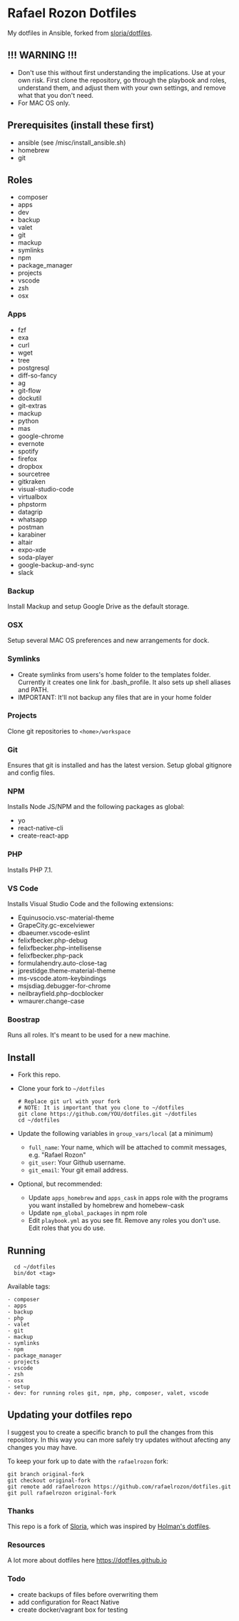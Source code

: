 # Rafael Rozon Dotfiles


My dotfiles in Ansible, forked from [sloria/dotfiles](https://github.com/sloria/dotfiles).

## !!! WARNING !!!
- Don't use this without first understanding the implications. Use at your own risk.
First clone the repository, go through the playbook and roles, understand them, and adjust them with your own settings, and remove what that you don't need.
- For MAC OS only.

## Prerequisites (install these first)
- ansible (see /misc/install_ansible.sh)
- homebrew
- git

## Roles
- composer
- apps
- dev
- backup
- valet
- git
- mackup
- symlinks
- npm
- package_manager
- projects
- vscode
- zsh
- osx

### Apps
- fzf
- exa
- curl
- wget
- tree
- postgresql
- diff-so-fancy
- ag
- git-flow
- dockutil
- git-extras
- mackup
- python
- mas
- google-chrome
- evernote
- spotify
- firefox
- dropbox
- sourcetree
- gitkraken
- visual-studio-code
- virtualbox
- phpstorm
- datagrip
- whatsapp
- postman
- karabiner
- altair
- expo-xde
- soda-player
- google-backup-and-sync
- slack



### Backup

Install Mackup and setup Google Drive as the default storage.

### OSX

Setup several MAC OS preferences and new arrangements for dock.

### Symlinks

- Create symlinks from users's home folder to the templates folder. Currently it creates one link for .bash_profile. It also sets up shell aliases and PATH.
- IMPORTANT: It'll not backup any files that are in your home folder


### Projects

Clone git repositories to `<home>/workspace`

### Git

Ensures that git is installed and has the latest version. Setup global gitignore and config files.

### NPM
Installs Node JS/NPM and the following packages as global:

- yo
- react-native-cli
- create-react-app


### PHP
Installs PHP 7.1.

### VS Code
Installs Visual Studio Code and the following extensions:

- Equinusocio.vsc-material-theme
- GrapeCity.gc-excelviewer
- dbaeumer.vscode-eslint
- felixfbecker.php-debug
- felixfbecker.php-intellisense
- felixfbecker.php-pack
- formulahendry.auto-close-tag
- jprestidge.theme-material-theme
- ms-vscode.atom-keybindings
- msjsdiag.debugger-for-chrome
- neilbrayfield.php-docblocker
- wmaurer.change-case


### Boostrap

Runs all roles. It's meant to be used for a new machine.

## Install

- Fork this repo.
- Clone your fork to `~/dotfiles`

  ```
  # Replace git url with your fork
  # NOTE: It is important that you clone to ~/dotfiles
  git clone https://github.com/YOU/dotfiles.git ~/dotfiles
  cd ~/dotfiles
  ```

- Update the following variables in `group_vars/local` (at a minimum)
    - `full_name`: Your name, which will be attached to commit messages, e.g. "Rafael Rozon"
    - `git_user`: Your Github username.
    - `git_email`: Your git email address.
- Optional, but recommended:
    - Update `apps_homebrew` and `apps_cask` in apps role with the programs you want installed by homebrew and homebew-cask
    - Update `npm_global_packages` in npm role
    - Edit `playbook.yml` as you see fit. Remove any roles you don't use. Edit roles that you do use.


## Running

```
  cd ~/dotfiles
  bin/dot <tag>
  ```

Available tags:
```
- composer
- apps
- backup
- php
- valet
- git
- mackup
- symlinks
- npm
- package_manager
- projects
- vscode
- zsh
- osx
- setup
- dev: for running roles git, npm, php, composer, valet, vscode
```

Updating your dotfiles repo
---------------------------

I suggest you to create a specific branch to pull the changes from this repository. In this way you can more safely try updates without afecting any changes you may have.

To keep your fork up to date with the `rafaelrozon` fork:

```
git branch original-fork
git checkout original-fork
git remote add rafaelrozon https://github.com/rafaelrozon/dotfiles.git
git pull rafaelrozon original-fork
```

### Thanks
This repo is a fork of [Sloria](https://github.com/sloria/dotfiles), which was inspired by [Holman's dotfiles](https://github.com/holman/dotfiles).

### Resources
A lot more about dotfiles here https://dotfiles.github.io

### Todo
- create backups of files before overwriting them
- add configuration for React Native
- create docker/vagrant box for testing



